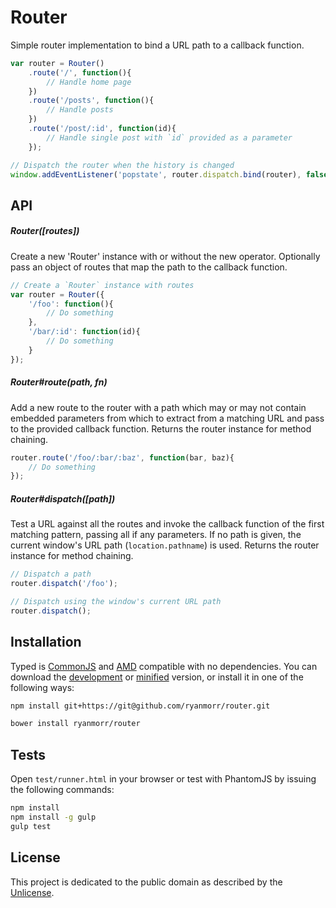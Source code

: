 # Router

Simple router implementation to bind a URL path to a callback function.

```javascript
var router = Router()
    .route('/', function(){
        // Handle home page 
    })
    .route('/posts', function(){
        // Handle posts
    })
    .route('/post/:id', function(id){
        // Handle single post with `id` provided as a parameter
    });

// Dispatch the router when the history is changed
window.addEventListener('popstate', router.dispatch.bind(router), false);
```

## API

##### Router([routes])

Create a new 'Router' instance with or without the new operator. Optionally pass an object of routes that map the path to the callback function.

```javascript
// Create a `Router` instance with routes
var router = Router({
    '/foo': function(){
        // Do something 
    },
    '/bar/:id': function(id){
        // Do something 
    }
});
```

##### Router#route(path, fn)

Add a new route to the router with a path which may or may not contain embedded parameters from which to extract from a matching URL and pass to the provided callback function. Returns the router instance for method chaining.

```javascript
router.route('/foo/:bar/:baz', function(bar, baz){
    // Do something 
});
```

##### Router#dispatch([path])

Test a URL against all the routes and invoke the callback function of the first matching pattern, passing all if any parameters. If no path is given, the current window's URL path (`location.pathname`) is used. Returns the router instance for method chaining.

```javascript
// Dispatch a path
router.dispatch('/foo');

// Dispatch using the window's current URL path
router.dispatch();
```

## Installation

Typed is [CommonJS](http://www.commonjs.org/) and [AMD](https://github.com/amdjs/amdjs-api/wiki/AMD) compatible with no dependencies. You can download the [development](http://github.com/ryanmorr/router/raw/master/dist/router.js) or [minified](http://github.com/ryanmorr/router/raw/master/dist/router.min.js) version, or install it in one of the following ways:

``` sh
npm install git+https://git@github.com/ryanmorr/router.git

bower install ryanmorr/router
```

## Tests

Open `test/runner.html` in your browser or test with PhantomJS by issuing the following commands:

``` sh
npm install
npm install -g gulp
gulp test
```

## License

This project is dedicated to the public domain as described by the [Unlicense](http://unlicense.org/).